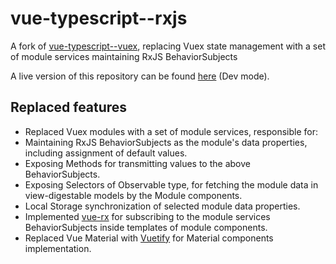 # vue-typescript--rxjs
A fork of [vue-typescript--vuex](https://github.com/orenhd/vue-typescript--vuex), replacing Vuex state management with a set of module services maintaining RxJS BehaviorSubjects

A live version of this repository can be found [here](https://orenhd.github.io/vue-typescript--rxjs/) (Dev mode).

## Replaced features
- Replaced Vuex modules with a set of module services, responsible for:
 - Maintaining RxJS BehaviorSubjects as the module's data properties, including assignment of default values.
 - Exposing Methods for transmitting values to the above BehaviorSubjects.
 - Exposing Selectors of Observable type, for fetching the module data in view-digestable models by the Module components.
 - Local Storage synchronization of selected module data properties.
- Implemented [vue-rx](https://www.npmjs.com/package/vue-rx) for subscribing to the module services BehaviorSubjects inside templates of module components.
- Replaced Vue Material with [Vuetify](https://vuetifyjs.com/en/) for Material components implementation.
